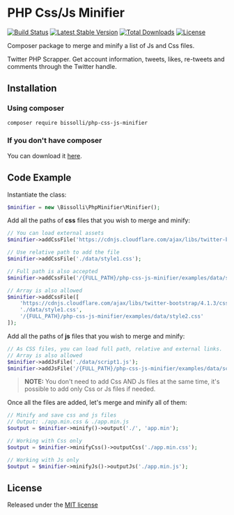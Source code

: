 # PHP Css/Js Minifier

[![Build Status](https://travis-ci.org/bissolli/php-css-js-minifier.svg?branch=master)](https://travis-ci.org/bissolli/php-css-js-minifier)
[![Latest Stable Version](https://poser.pugx.org/bissolli/php-css-js-minifier/v/stable)](https://packagist.org/packages/bissolli/php-css-js-minifier)
[![Total Downloads](https://poser.pugx.org/bissolli/php-css-js-minifier/downloads)](https://packagist.org/packages/bissolli/php-css-js-minifier)
[![License](https://poser.pugx.org/bissolli/php-css-js-minifier/license)](https://packagist.org/packages/bissolli/php-css-js-minifier)

Composer package to merge and minify a list of Js and Css files. 

Twitter PHP Scrapper. Get account information, tweets, likes, re-tweets and comments through the Twitter handle.

## Installation

### Using composer
```sh
composer require bissolli/php-css-js-minifier
```

### If you don't have composer
You can download it [here](https://getcomposer.org/download/).

## Code Example
Instantiate the class:
```php
$minifier = new \Bissolli\PhpMinifier\Minifier();
```

Add all the paths of **css** files that you wish to merge and minify:
```php
// You can load external assets
$minifier->addCssFile('https://cdnjs.cloudflare.com/ajax/libs/twitter-bootstrap/4.1.3/css/bootstrap-reboot.css');

// Use relative path to add the file
$minifier->addCssFile('./data/style1.css');

// Full path is also accepted
$minifier->addCssFile('/{FULL_PATH}/php-css-js-minifier/examples/data/style2.css');

// Array is also allowed
$minifier->addCssFile([
    'https://cdnjs.cloudflare.com/ajax/libs/twitter-bootstrap/4.1.3/css/bootstrap-reboot.css',
    './data/style1.css',
    '/{FULL_PATH}/php-css-js-minifier/examples/data/style2.css'
]);
```

Add all the paths of **js** files that you wish to merge and minify:
```php
// As CSS files, you can load full path, relative and external links.
// Array is also allowed
$minifier->addJsFile('./data/script1.js');
$minifier->addJsFile('/{FULL_PATH}/php-css-js-minifier/examples/data/script2.js');
```

> **NOTE:** You don't need to add Css AND Js files at the same time, it's possible to add only Css or Js files if needed.

Once all the files are added, let's merge and minify all of them:
```php
// Minify and save css and js files
// Output: ./app.min.css & ./app.min.js
$output = $minifier->minify()->output('./', 'app.min');

// Working with Css only
$output = $minifier->minifyCss()->outputCss('./app.min.css');

// Working with Js only
$output = $minifier->minifyJs()->outputJs('./app.min.js');
```

## License
Released under the [MIT license](http://www.opensource.org/licenses/MIT)

